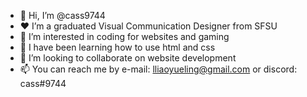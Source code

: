 - 👋 Hi, I’m @cass9744
- ❤️  I’m a graduated Visual Communication Designer from SFSU
- 👀 I’m interested in coding for websites and gaming
- 🌱 I have been learning how to use html and css 
- 💞️ I’m looking to collaborate on website development
- 📫 You can reach me by e-mail: lliaoyueling@gmail.com or discord: cass#9744

<!---
cass9744/cass9744 is a ✨ special ✨ repository because its `README.md` (this file) appears on your GitHub profile.
You can click the Preview link to take a look at your changes.
--->
